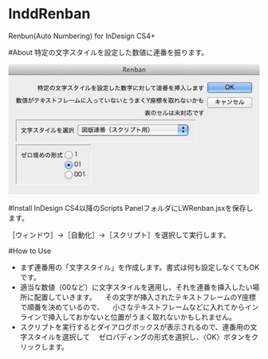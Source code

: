 InddRenban
==========

Renbun(Auto Numbering) for InDesign CS4+


#About
特定の文字スタイルを設定した数値に連番を振ります。


![Dialog](img/InddRenban.png)

#Install
InDesign CS4以降のScripts PanelフォルダにLWRenban.jsxを保存します。

［ウィンドウ］→［自動化］→［スクリプト］を選択して実行します。


#How to Use
- まず連番用の「文字スタイル」を作成します。書式は何も設定しなくてもOKです。
- 適当な数値（00など）に文字スタイルを適用し、それを連番を挿入したい場所に配置していきます。
　その文字が挿入されたテキストフレームのY座標で順番を決めているので、
　小さなテキストフレームなどに入れてからインラインで挿入しておかないと位置がうまく取れないかもしれません。
- スクリプトを実行するとダイアログボックスが表示されるので、連番用の文字スタイルを選択して
　ゼロパディングの形式を選択し、〈OK〉ボタンをクリックします。